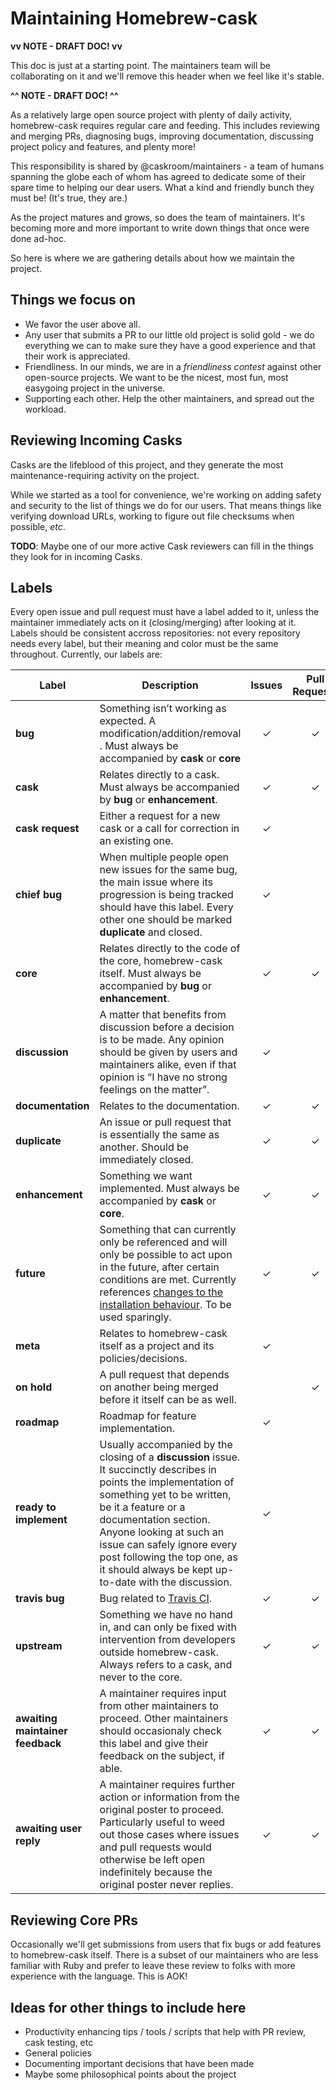 # Maintaining Homebrew-cask

__vv NOTE - DRAFT DOC! vv__

This doc is just at a starting point. The maintainers team will be
collaborating on it and we'll remove this header when we feel like it's stable.

__^^ NOTE - DRAFT DOC! ^^__

As a relatively large open source project with plenty of daily activity,
homebrew-cask requires regular care and feeding. This includes reviewing and
merging PRs, diagnosing bugs, improving documentation, discussing project policy
and features, and plenty more!

This responsibility is shared by @caskroom/maintainers - a team of humans
spanning the globe each of whom has agreed to dedicate some of their spare time
to helping our dear users. What a kind and friendly bunch they must be! (It's
true, they are.)

As the project matures and grows, so does the team of maintainers. It's
becoming more and more important to write down things that once were done
ad-hoc.

So here is where we are gathering details about how we maintain the project.

## Things we focus on

 * We favor the user above all.
 * Any user that submits a PR to our little old project is solid gold - we do
   everything we can to make sure they have a good experience and that their
   work is appreciated.
 * Friendliness. In our minds, we are in a *friendliness contest* against
   other open-source projects. We want to be the nicest, most fun, most
   easygoing project in the universe.
 * Supporting each other. Help the other maintainers, and spread out the
   workload.

## Reviewing Incoming Casks

Casks are the lifeblood of this project, and they generate the most
maintenance-requiring activity on the project.

While we started as a tool for convenience, we're working on adding safety
and security to the list of things we do for our users. That means things
like verifying download URLs, working to figure out file checksums when
possible, *etc*.

__TODO__: Maybe one of our more active Cask reviewers can fill in the things
they look for in incoming Casks.

## Labels

Every open issue and pull request must have a label added to it, unless the maintainer immediately acts on it (closing/merging) after looking at it. Labels should be consistent accross repositories: not every repository needs every label, but their meaning and color must be the same throughout. Currently, our labels are:

Label | Description | Issues | Pull Requests
----- | ----------- | :----: | :-----------:
**bug** | Something isn’t working as expected. A modification/addition/removal . Must always be accompanied by **cask** or **core** | &#x2713; | &#x2713;
**cask** | Relates directly to a cask. Must always be accompanied by **bug** or **enhancement**. | &#x2713; | &#x2713;
**cask request** | Either a request for a new cask or a call for correction in an existing one. | &#x2713; |
**chief bug** | When multiple people open new issues for the same bug, the main issue where its progression is being tracked should have this label. Every other one should be marked **duplicate** and closed. | &#x2713; |
**core** | Relates directly to the code of the core, homebrew-cask itself. Must always be accompanied by **bug** or **enhancement**. | &#x2713; | &#x2713;
**discussion** | A matter that benefits from discussion before a decision is to be made. Any opinion should be given by users and maintainers alike, even if that opinion is “I have no strong feelings on the matter”. | &#x2713; |
**documentation** | Relates to the documentation. | &#x2713; | &#x2713;
**duplicate** | An issue or pull request that is essentially the same as another. Should be immediately closed. | &#x2713; | &#x2713;
**enhancement** | Something we want implemented. Must always be accompanied by **cask** or **core**. | &#x2713; | &#x2713;
**future** | Something that can currently only be referenced and will only be possible to act upon in the future, after certain conditions are met. Currently references [changes to the installation behaviour](https://github.com/caskroom/homebrew-cask/issues/13201). To be used sparingly. | &#x2713; | &#x2713;
**meta** | Relates to homebrew-cask itself as a project and its policies/decisions. | &#x2713; |
**on hold** | A pull request that depends on another being merged before it itself can be as well. |  | &#x2713;
**roadmap** | Roadmap for feature implementation. | &#x2713; |
**ready to implement** | Usually accompanied by the closing of a **discussion** issue. It succinctly describes in points the implementation of something yet to be written, be it a feature or a documentation section. Anyone looking at such an issue can safely ignore every post following the top one, as it should always be kept up-to-date with the discussion. | &#x2713; |
**travis bug** | Bug related to [Travis CI](https://travis-ci.org/). | &#x2713; | &#x2713;
**upstream** | Something we have no hand in, and can only be fixed with intervention from developers outside homebrew-cask. Always refers to a cask, and never to the core. | &#x2713; | &#x2713;
**awaiting maintainer feedback** | A maintainer requires input from other maintainers to proceed. Other maintainers should occasionaly check this label and give their feedback on the subject, if able. | &#x2713; | &#x2713;
**awaiting user reply** | A maintainer requires further action or information from the original poster to proceed. Particularly useful to weed out those cases where issues and pull requests would otherwise be left open indefinitely because the original poster never replies. | &#x2713; | &#x2713;

## Reviewing Core PRs

Occasionally we'll get submissions from users that fix bugs or add features to
homebrew-cask itself. There is a subset of our maintainers who are less
familiar with Ruby and prefer to leave these review to folks with more
experience with the language. This is AOK!

## Ideas for other things to include here

 * Productivity enhancing tips / tools / scripts that help with PR review, cask testing, etc
 * General policies
 * Documenting important decisions that have been made
 * Maybe some philosophical points about the project
